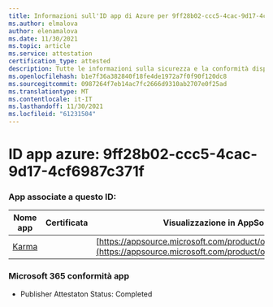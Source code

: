 ```yaml
---
title: Informazioni sull'ID app di Azure per 9ff28b02-ccc5-4cac-9d17-4cf6987c371f
ms.author: elmalova
author: elenamalova
ms.date: 11/30/2021
ms.topic: article
ms.service: attestation
certification_type: attested
description: Tutte le informazioni sulla sicurezza e la conformità disponibili per 9ff28b02-ccc5-4cac-9d17-4cf6987c371f.
ms.openlocfilehash: b1e7f36a382840f18fe4de1972a7f0f90f120dc8
ms.sourcegitcommit: 0987264f7eb14ac7fc2666d9310ab2707e0f25ad
ms.translationtype: MT
ms.contentlocale: it-IT
ms.lasthandoff: 11/30/2021
ms.locfileid: "61231504"
---
```

# <a name="azure-app-id-9ff28b02-ccc5-4cac-9d17-4cf6987c371f"></a>ID app azure: 9ff28b02-ccc5-4cac-9d17-4cf6987c371f


### <a name="apps-associated-with-this-id"></a>App associate a questo ID:
| **Nome app** | **Certificata** | **Visualizzazione in AppSource** |
|--------------|---------------|-----------------------|
| [Karma](https://docs.microsoft.com/microsoft-365-app-certification/forward/WA104381640) |  | [https://appsource.microsoft.com/product/office/WA104381640](https://appsource.microsoft.com/product/office/WA104381640) |

### <a name="microsoft-365-app-compliance-status"></a>Microsoft 365 conformità app
- Publisher Attestaton Status: Completed
